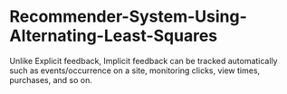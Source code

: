 # Recommender-System-Using-Alternating-Least-Squares
Unlike Explicit feedback, Implicit feedback can be tracked automatically such as events/occurrence on a site, monitoring clicks, view times, purchases, and so on.
